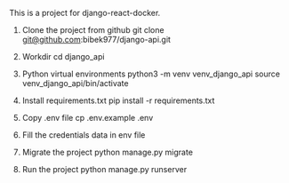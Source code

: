 This is a project for django-react-docker.

1. Clone the project from github 
git clone git@github.com:bibek977/django-api.git

2. Workdir
cd django_api

3. Python virtual environments
python3 -m venv venv_django_api
source venv_django_api/bin/activate

4. Install requirements.txt
pip install -r requirements.txt

5. Copy .env file
cp .env.example .env

6. Fill the credentials data in env file

7. Migrate the project
python manage.py migrate

8. Run the project
python manage.py runserver
